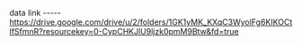 data link ----- https://drive.google.com/drive/u/2/folders/1GK1yMK_KXqC3WyolFg6KIKOCtlfSfmnR?resourcekey=0-CypCHKJlU9ljzk0pmM9Btw&fd=true
